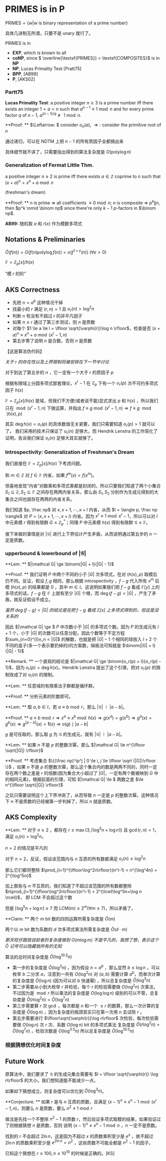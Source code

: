 # PRIMES is in P

$\textsf{PRIMES} = \{w | w \text{ is binary representation of a prime number}\}$

具体几进制无所谓，只要不是 $\text{unary}$ 就行了。

$\textsf{PRIMES}$ is in 

+ $\textbf{EXP}$, which is known to all
+ $\textbf{coNP}$, since $ \overline{\textsf{PRIMES}} = \textsf{COMPOSITES}$ is in $\textbf{NP}$
+ $\textbf{NP}$, Lucas Primality Test [Pratt75]
+ $\textbf{BPP}$, [AB99]
+ $\textbf{P}$, [AKS02]

### Partt75

**Lucas Primality Test**: a positive integer $n \ge 3$ is a prime number iff there exists an integer $1 < a < n$ such that $a^{n-1} \equiv 1 \bmod n$ and for every prime factor $q$ of $n-1$, $a^{(n-1)/q} \not\equiv 1 \bmod n$.

**Proof: ** $\Leftarrow: $ consider $o_n(a)$, $\Rightarrow:$ consider the primitive root of $n$

通过递归，可以在 NDTM 上把 $n-1$ 的所有质因子全都搞出来

具体细节就不讲了，只需要指出得到的算法复杂度是 $O(\text{poly} \log n)$

### Generalization of Fermat Little Thm.

a positive integer $n \ge 2$ is prime iff there exists $a \in \mathbb Z$ coprime to $n$ such that $(x + a)^n = x^n + a \bmod n$

(freshman's dream)

**Proof: ** $n$ is prime $\Rightarrow$ all coefficients $\equiv 0 \bmod n$; $n$ is composite $\Rightarrow$ $p^k \| n$, then $p^k \nmid \binom np$ since there're only $k-1$ $p$-factors in $\binom np$.

**AB99:** 随机取 $a$ 和 $r(x)$ 作为模数多项式



## Notations & Preliminaries

$\tilde{O}(f(n)) = O(f(n) \text{poly} \log f(n)) = o(f^{1 + \varepsilon}(n))\ (\forall \varepsilon > 0)$ 

$\mathbb F = \mathbb Z_p[x] / h(x)$

“模 $r$ 的阶”



## AKS Correctness

+ 先把 $n = a^b$ 这种情况干掉
+ 找最小的 $r$ 满足 $(r, n) = 1$ 且 $o_r(n) > \log^2n$
+ 判断 $n$ 有没有不超过 $r$ 的非平凡因子
+ 如果 $n \le r$ 通过了第三步测试，则 $n$ 是质数
+ 对每个 $1 \le a \le l = \lfloor \sqrt{\varphi(r)}\log n \rfloor$，检查是否 $(x + a)^n \equiv x^n + a \bmod (x^r-1, n)$
+ 第五步寄了说明 $n$ 是合数，否则 $n$ 是质数

【这是算法伪代码】



*关于 $r$ 的存在性以及上界限制将被安排在下一节中讨论*

对于到达了第五步的 $n$ ，它一定有一个大于 $r$ 的质因子 $p$

根据有限域上分圆多项式那套理论，$x^r - 1$ 在 $\mathbb Z_p$ 下有一个 $o_r(p)$ 次不可约多项式因子 $h(x)$

$\mathbb F = \mathbb Z_p[x] / h(x)$ 是域，但我们不方便(或者说不能)显式求出 $p$ 和 $h(x)$ ，所以我们只在 $\bmod (x^r-1, n)$ 下做运算，并指出 $f \equiv g \bmod (x^r-1, n) \Rightarrow f \equiv g \mod (h(x), p)$

其实 $\deg h(x) = o_r(p)$ 的具体数值无关紧要，我们只需要知道 $o_r(p) > 1$ 就可以了。 我们采用的技术只保证了 $o_r(n)$ 足够大，而 Hendrik Lenstra 的工作简化了证明，告诉我们保证 $o_r(n)$ 足够大其实就够了。

### Introspectivity: Generalization of Freshman's Dream

我们直接在 $\mathbb F = \mathbb Z_p[x] / h(x)$ 下考虑问题。

称 $m \in \mathbb Z$ 对 $f \in \mathbb F$ 内省，如果 $f^m(x) = f(x^m)$。

惊喜地发现“内省”对数乘和多项式乘都是封闭的，所以只要我们知道了两个小集合 $S_1 \subseteq \mathbb Z, S_2 \subseteq \mathbb F$ 之间存在两两内省关系，那么由 $S_1, S_2$ 分别作为生成元得到的大集合之间也就存在两两的内省关系。

我们知道 $p, \frac np$ 对 $x, x + 1, \cdots, x + l$ 内省，从而 $I = \langle p, \frac np \rangle$ 对 $P = \langle x, x + 1, \cdots, x + l \rangle$ 内省。因为 $x^r \equiv 1 \bmod x^r-1$，所以可以对 $I$ 中元素模 $r$ 得到有限群 $G \leqslant \mathbb Z_p^*$；同理 $P$ 中元素模 $h(x)$ 得到有限群 $\mathcal G \leqslant \mathbb F$。



接下来做的事情是对 $|\mathcal G|$ 进行上下界估计产生矛盾，从而说明通过第五步的 $n$ 一定是质数。



### upperbound & lowerbound of $|\mathcal G|$

**Lem. ** $|\mathcal G| \ge \binom{|G| + l}{|G| - 1}$

**Proof. ** 我们证明 $P$ 中两个不同的小于 $|G|$ 次多项式，在对 $(h(x), p)$ 取模后仍不同。反证，假设 $f, g$ 相同，那么根据 introspectivity ，$f - g$ 代入所有 $x^m$ 后模 $(h(x), p)$ 的结果都是 $0$ ，其中 $m \in I$。这说明如果我们把 $f -g$ 看成 $\mathbb F[y]$ 上的多项式的话，$f - g$ 在 $\mathbb F$ 上就有至少 $|G|$ 个根，而 $\deg (f - g) < |G|$ ，产生了矛盾，故反证假设不成立。

*虽然 $\deg (f - g) < |G|$ 的结论是在把 $f - g$ 看成 $\mathbb Z[x]$ 上多项式得到的，但这是没关系的*

因此 $|\mathcal G| \ge $ $P$ 中次数小于 $|G|$ 的多项式个数。因为 $P$ 的生成元有 $l + 1$ 个，小于 $|G|$ 的次数可以任意分配，因此个数等于不定方程 $\sum_{n=0}^{l}x_n < |G|$ 的解数，也就是把 $|G| - 1$ 个相同的球放入 $l + 2$ 个不同的盒子(多一个表示要扔掉的)的方案数，隔板法可知就是 $\binom{|G| + l}{|G| - 1}$

**Remark. ** 一个直观的结论是 $|\mathcal G| \ge \binom{o_r(p) + l}{o_r(p) - 1}$，因为 $o_r(p) = \deg h(x)$。Hendrik Lenstra 提出了这个引理，把对 $o_r(p)$ 的限制改成了对 $o_r(n)$ 的限制。



**Lem. ** 任意域的有限乘法子群都是循环群。

**Proof. ** 分析元素的阶数即可。

**Lem. ** 取 $a, b \in I$，若 $a \equiv b \bmod r$，那么 $|\mathcal G| \mid |a - b|$。

**Proof. ** $a \equiv b \bmod r \Rightarrow x^a \equiv x^b \bmod h(x) \Rightarrow g(x^a) = g(x^b) \Rightarrow g^a(x) = g^b(x) \Rightarrow g^{|a-b|}(x) = \mathbf 1(x) \Rightarrow o(g) \mid |a-b|$

$g$ 是可任取的，那么取 $g$ 为 $\mathcal G$ 的生成元，就有 $|\mathcal G| \mid |a - b|$。

**Lem. ** 如果 $n$ 不是 $p$ 的整数次幂，那么 $|\mathcal G| \le n^{\lfloor \sqrt{|G|} \rfloor}$

**Proof. ** 考虑集合 $\{(\frac np)^ip^j | 0 \le i, j \le \lfloor \sqrt {|G|}\rfloor \}$ ，如果 $n$ 不是 $p$ 的整数次幂，那么这个集合内的数是两两不同的，同时一定存在两个数之差是 $r$ 的倍数(因为集合大小超过了 $|G|$，一定有两个数被映到 $G$ 中的相同元素)，根据前面的引理，可知 $|\mathcal G| \le $ 两数之差 $\le n^{\lfloor \sqrt{|G|} \rfloor}$



之后只需要说明这个上下界冲突了，从而导致 $n$ 一定是 $p$ 的整数次幂。这种情况下 $n$ 不是质数的已经被第一步判掉了，所以 $n$ 就是质数。



## AKS Complexity



**Lem. ** 对于 $n \ge 2$ ，都存在 $r \le \max\{3, \lceil \log^5n + \log n \rceil\}$ 且 $\gcd(r, n) = 1$，满足 $o_r(n) > \log^2n$。

$n = 2$ 的情况是平凡的

对于 $n > 2$，反证，假设该范围内与 $n$ 互质的所有数都满足 $o_r(n) \le \log^2n$

那么它们都将整除 $\prod_{i=1}^{\lfloor\log^2n\rfloor}(n^i-1) < n^{\log^4n} = 2^{\log^5n}$

加上那些与 $n$ 不互质的，我们知道了不超过该范围的所有数都整除 $n\prod_{i=1}^{\lfloor\log^2n\rfloor}(n^i-1) < 2^{\lceil\log^5n+\log n \rceil}$， 即 $\text{LCM}$ 不会超过这个数 

但是 $\lceil \log^5n + \log n \rceil \ge 7$ 而 $\text{LCM}(m) \ge 2^m (\forall m \ge 7)$，所以矛盾了。



**Claim: ** 两个 $m$ bit 数的四则运算所需复杂度是 $\tilde O(m)$

两个以 $m$ bit 数为系数的 $d$ 次多项式乘法所需复杂度是 $\tilde O(d \cdot m)$

*那天旺仔跟我说前者的复杂度做到 $O(m\log m)$ 不是平凡的，我想了想，表示这个 $\tilde O$ 记号可以隐藏我所有的无知*



算法的总时间复杂度是 $\tilde O(\log^{10.5}n)$

+ 第一步的复杂度是 $\tilde O(\log^3n)$ ，因为假设 $n = a^b$ ，那么显然 $b \le \log n$ ，可以枚举 $b$ 二分求 $a$，注意到一共有 $O(\log^2n)$ 对 $(a, b)$ 需要计算 $a^b$，而单次计算的复杂度是 $\tilde O(\log n)$ (因为可以对 $b$ 快速幂) ，所以总复杂度是 $\tilde O(\log^3n)$
+ 第二步需要从小到大枚举 $r$ 并检验，每个 $r$ 的检验需要做 $O(\log^2n)$ 次乘法，不过因为是 $\bmod r$ 所以乘法的复杂度是 $O(\log \log n)$ 级别的可以不管，总复杂度是 $\tilde O(r\log^2n) = \tilde O(\log^7n)$
+ 第三步需要算 $r$ 次 $\gcd$ ，每次都是 $n$ 和一个 $\le r$ 的数算，那么一次计算的复杂度是 $\tilde O(\log n)$ ，因为复杂度的瓶颈其实只在第一次用 $n$ 去试除 $r$ 。
+ 第五步需要进行 $\lfloor\sqrt{\varphi(r)}\log n\rfloor$ 次检验，每次检验需要做 $O(\log n)$ 次 $r$ 次、系数 $O(\log n)$ bit 的多项式乘法 复杂度是 $\tilde O(r\log^2n) = \tilde O(\log^7n)$ ，检验次数是 $O(\log^{3.5}n)$ 所以总复杂度是 $\tilde O(\log^{10.5} n)$



### 根据猜想优化时间复杂度



## Future Work

原算法中，我们要求了 $\mathcal G$ 的生成元集合需要有 $l = \lfloor \sqrt{\varphi(r)} \log n\rfloor$ 的大小。我们想知道能不能减少一点。

如果如下猜想成立，则复杂度可以优化到 $\tilde O(\log^3n)$。

**Conjecture. ** 如果 $r$ 是与 $n$ 互质的质数，且满足 $(x - 1)^n \equiv x^n - 1 \bmod (x^r-1, n)$，则要么 $n$ 是质数，要么 $n^2 \equiv 1 \bmod r$

做法是先找一个不整除 $n^2-1$ 的质数 $r$，然后验证多项式取模的结果，如果验证过了则根据猜想 $n$ 是质数，否则 说明 $(x - 1)^n \neq x^n - 1 \bmod n$ ，$n$ 一定不是质数。

找到的 $r$ 不会超过 $2 \ln n$，这是因为不超过 $x$ 的质数乘积至少是 $e^x$ ，故不超过 $2 \ln n$ 的质数乘积至少是 $e^{2\ln n} = n^2$ ，这些质数不可能全都是 $n^2 - 1$ 的因子。

已知这个猜想在 $r \le 100, n \le 10^{10}$ 的时候是正确的。[KS]

